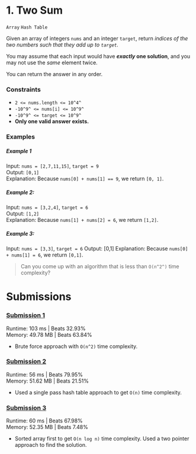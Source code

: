 # 1. Two Sum
`Array` `Hash Table`

Given an array of integers `nums` and an integer `target`, return _indices of the two numbers such that they add up to `target`._

You may assume that each input would have **_exactly_ one solution**, and you may not use the _same_ element twice.

You can return the answer in any order.

### Constraints
- `2 <= nums.length <= 10^4^`
- `-10^9^ <= nums[i] <= 10^9^` 
- `-10^9^ <= target <= 10^9^`
- **Only one valid answer exists.**

### Examples

##### Example 1
Input: `nums = [2,7,11,15]`, `target = 9`  
Output: `[0,1]`  
Explanation: Because `nums[0] + nums[1] == 9`, we return `[0, 1]`.  

##### Example 2:
Input: `nums = [3,2,4]`, `target = 6`  
Output: `[1,2]`  
Explanation: Because `nums[1] + nums[2] = 6`, we return `[1,2]`.

##### Example 3:
Input: `nums = [3,3]`, `target = 6`
Output: [0,1]
Explanation:  Because `nums[0] + nums[1] = 6`, we return `[0,1]`.

> Can you come up with an algorithm that is less than `O(n^2^)` time complexity? 



# Submissions


### [Submission 1](/easy/1-two-sum/1-two-sum-1.js)

Runtime: 103 ms | Beats 32.93%  
Memory: 49.78 MB | Beats 63.84%

- Brute force approach with `O(n^2)` time complexity.

### [Submission 2](/easy/1-two-sum/1-two-sum-2.js)

Runtime: 56 ms | Beats 79.95%  
Memory: 51.62 MB | Beats 21.51%

- Used a single pass hash table approach to get `O(n)` time complexity.

### [Submission 3](/easy/1-two-sum/1-two-sum-3.js)

Runtime: 60 ms | Beats 67.98%  
Memory: 52.35 MB | Beats 7.48%

- Sorted array first to get `O(n log n)` time complexity. Used a two pointer approach to find the solution.
